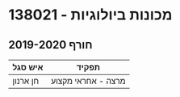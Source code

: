 # 138021 - מכונות ביולוגיות

## חורף 2019-2020

| איש סגל | תפקיד |
| ---- | ---- |
| חן ארנון | מרצה - אחראי מקצוע |

